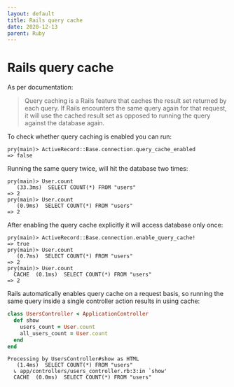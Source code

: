 ```yaml
---
layout: default
title: Rails query cache
date: 2020-12-13
parent: Ruby
---
```


# Rails query cache

As per documentation:

> Query caching is a Rails feature that caches the result set returned by each query. If Rails encounters the same query again for that request, it will use the cached result set as opposed to running the query against the database again.

To check whether query caching is enabled you can run:

```
pry(main)> ActiveRecord::Base.connection.query_cache_enabled
=> false
```

Running the same query twice, will hit the database two times:

```
pry(main)> User.count
   (33.3ms)  SELECT COUNT(*) FROM "users"
=> 2
pry(main)> User.count
   (0.9ms)  SELECT COUNT(*) FROM "users"
=> 2
```

After enabling the query cache explicitly it will access database only once:

```
pry(main)> ActiveRecord::Base.connection.enable_query_cache!
=> true
pry(main)> User.count
   (0.7ms)  SELECT COUNT(*) FROM "users"
=> 2
pry(main)> User.count
  CACHE  (0.1ms)  SELECT COUNT(*) FROM "users"
=> 2
```

Rails automatically enables query cache on a request basis, so running the same query inside a single controller action results in using cache:

```ruby
class UsersController < ApplicationController
  def show
    users_count = User.count
    all_users_count = User.count
  end
end
```

```
Processing by UsersController#show as HTML
   (1.4ms)  SELECT COUNT(*) FROM "users"
  ↳ app/controllers/users_controller.rb:3:in `show'
  CACHE  (0.0ms)  SELECT COUNT(*) FROM "users"
```
